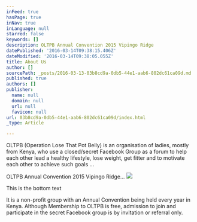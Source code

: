 ```yaml
---
inFeed: true
hasPage: true
inNav: true
inLanguage: null
starred: false
keywords: []
description: OLTPB Annual Convention 2015 Vipingo Ridge
datePublished: '2016-03-14T09:38:15.406Z'
dateModified: '2016-03-14T09:38:05.055Z'
title: About Us
author: []
sourcePath: _posts/2016-03-13-03b8cd9a-0db5-44e1-aab6-802dc61ca09d.md
published: true
authors: []
publisher:
  name: null
  domain: null
  url: null
  favicon: null
url: 03b8cd9a-0db5-44e1-aab6-802dc61ca09d/index.html
_type: Article

---
```

OLTPB (Operation Lose That Pot Belly) is an organisation of ladies, mostly from Kenya, who use a closed/secret Facebook Group as a forum to help each other lead a healthy lifestyle, lose weight, get fitter and to motivate each other to achieve such goals ...

OLTPB Annual Convention 2015 Vipingo Ridge...
![](https://s3-us-west-2.amazonaws.com/the-grid-img/p/b29d0f92498e62187bd9a5841f3ebc1af8492060.jpg)

This is the bottom text

It is a non-profit group with an Annual Convention being held every year in Kenya. Although Membership to OLTPB is free, admission to join and participate in the secret Facebook group is by invitation or referral only.